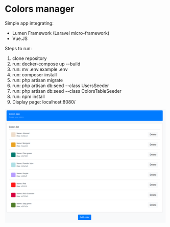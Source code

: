 # Colors manager

Simple app integrating:
- Lumen Framework (Laravel micro-framework)
- Vue.JS

Steps to run:
1. clone repository
2. run: docker-compose up --build
3. run: mv .env.example .env
4. run: composer install
5. run: php artisan migrate
6. run: php artisan db:seed --class UsersSeeder
7. run: php artisan db:seed --class ColorsTableSeeder
8. run: npm install
9. Display page: localhost:8080/

![Demo image](https://raw.githubusercontent.com/jorgsowa/Lumen-vuejs-app/main/resources/demo.png)
